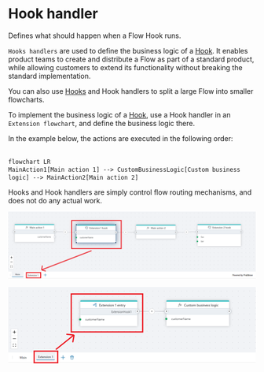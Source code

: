 # Hook handler

Defines what should happen when a Flow Hook runs.

`Hooks handlers` are used to define the business logic of a [Hook](flow-hook.md). 
It enables product teams to create and distribute a Flow as part of a standard product, while allowing customers to extend its functionality without breaking the standard implementation. 

You can also use [Hooks](flow-hook.md) and Hook handlers to split a large Flow into smaller flowcharts.

To implement the business logic of a [Hook](flow-hook.md), use a Hook handler in an `Extension flowchart`, and define the business logic there.

In the example below, the actions are executed in the following order:  

```mermaid

flowchart LR
MainAction1[Main action 1] --> CustomBusinessLogic[Custom business logic] --> MainAction2[Main action 2]

```

Hooks and Hook handlers are simply control flow routing mechanisms, and does not do any actual work.

![image](../../../../images/flow/hook.png)  

![image](../../../../images/flow/hook-handler.png)
